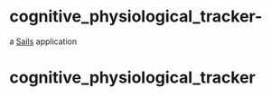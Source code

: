 # cognitive_physiological_tracker-

a [Sails](http://sailsjs.org) application
# cognitive_physiological_tracker
